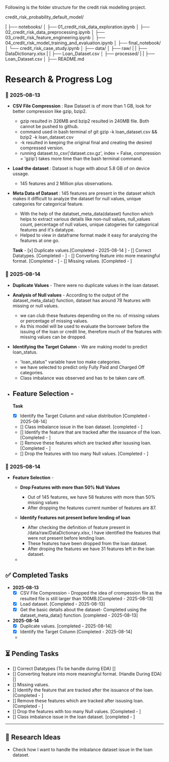 Following is the folder structure for the credit risk modelling project.

credit_risk_probability_default_model/

|
├── notebooks/
│   ├── 01_credit_risk_data_exploration.ipynb
│   ├── 02_credit_risk_data_preprocessing.ipynb
│   ├── 03_credit_risk_feature_engineering.ipynb
│   ├── 04_credit_risk_model_training_and_evaluation.ipynb
│
├── final_notebook/
│   └── credit_risk_case_study.ipynb
│
├── data/
│   ├── raw/
|   |   ├── DataDictionary.xlsx
|   |   ├── Loan_Dataset.csv
│   ├── processed/
|   |   ├── Loan_Dataset.csv
│
├── README.md



# Research & Progress Log

### 📅 2025-08-13

- **CSV File Compression** : Raw Dataset is of more than 1 GB, look for better compression like gzip, bzip2.
    - gzip resulted in 326MB and bzip2 resulted in 240MB file. Both cannot be pushed
    to github.
    - command used in bash terminal of git
        gzip -k loan_dataset.csv
        &&
        bzip2 -k loan_dataset.csv
    - -k resulted in keeping the original final and creating the desired compressed 
    version.
    - running dataset.to_csv('dataset.csv.gz', index = False, compression = 'gzip') takes more time than the bash terminal command.

- **Load the dataset** : Dataset is huge with about 5.8 GB of on device ussage.
    - 145 features and 2 Million plus observations.

 - **Meta Data of Dataset** : 145 features are present in the dataset which makes it difficult to analyze the dataset for null values, unique categories for categorical feature.
    - With the help of the datatset_meta_data(dataset) function which helps to extract various details like non-null values, null_values count, percentage of null values, 
    unique catogeries for categorical features and it's datatype. 
    - Helped to view in dataframe format made it easy for analyzing the features at one go. 

    **Task**
        - [x] Duplicate values.[Completed - 2025-08-14 ]
        - [] Correct Datatypes. [Completed - ]
        - [] Converting feature into more meaningful format. [Completed - ]
        - [] Missing values. [Completed - ]

### 📅 2025-08-14

- **Duplicate Values** - There were no duplicate values in the loan dataset.

- **Analysis of Null values** - According to the output of the dataset_meta_data() function, dataset has around 78 features with missing or null values. 
    - we can club these features depending on the no. of missing values or percentage of missing values. 
    - As this model will be used to evaluate the borrower before the issuing of the loan or credit line, therefore much of the features with missing values can be dropped. 

- **Identifying the Target Column** - We are making model to predict loan_status. 
    - 'loan_status" variable have too make categories. 
    - we have selected to predict only Fully Paid and Charged Off categories.
    - Class imbalance was observed and has to be taken care off.

- **Feature Selection** -  
    - 


    **Task**
    - [x] Identify the Target Column and value distribution [Completed - 2025-08-14]
    - [] Class imbalance issue in the loan dataset. [completed - ]
    - [] Identify the feature that are tracked after the issuance of the loan.  [Completed - ]
    - [] Remove these features which are tracked after issusing loan. [Completed - ]
    - [] Drop the features with too many Null values. [Completed - ]

### 📅 2025-08-14

- **Feature Selection** -  
    - **Drop Features with more than 50% Null Values**
        - Out of 145 features, we have 58 features with more than 50% missing values 
        - After dropping the features current number of features are 87.
    
    - **Identify Features not present before lending of loan**
        - After checking the definition of feature present in /data/raw/DataDictionary.xlsx, I have identified the features that were not present before lending loan. 
        - These features have been dropped from the loan dataset.
        - After droping the features we have 31 features left in the loan dataset.
    
    - 


## ✅ Completed Tasks
- **2025-08-13**
    - [x] CSV File Compression - Dropped the idea of crompession file as the resulted file is still larger than 100MB.[Completed - 2025-08-13]
    - [x] Load dataset. [Completed - 2025-08-13]
    -  [x] Get the basic details about the dataset-  Completed using the dataset_meta_data() function. [completed - 2025-08-13]

- **2025-08-14**
    - [x] Duplicate values. [completed - 2025-08-14]
    - [x] Identify the Target Column [Completed - 2025-08-14]
    - 


## ⏳ Pending Tasks

- [] Correct Datatypes (To be handle during EDA) []
- [] Converting feature into more meaningful format. (Handle During EDA) []
- [] Missing values.
- [] Identify the feature that are tracked after the issuance of the loan.  [Completed - ]
- [] Remove these features which are tracked after issusing loan. [Completed - ]
- [] Drop the features with too many Null values. [Completed - ]
- [] Class imbalance issue in the loan dataset. [completed - ]


---

## 🧠 Research Ideas
- Check how I want to handle the imbalance dataset issue in the loan dataset.



